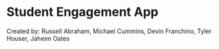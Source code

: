# Student Engagement App
Created by: Russell Abraham, Michael Cummins, Devin Franchino, Tyler Houser, Jaheim Oates
